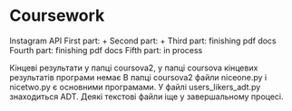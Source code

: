 # Coursework
Instagram API
First part: +
Second part: +
Third part: finishing pdf docs
Fourth part: finishing pdf docs
Fifth part: in process

Кінцеві результати у папці coursova2, у папці coursova кінцевих результатів програми немає
В папці coursova2 файли niceone.py і nicetwo.py є основними програмами. У файлі users_likers_adt.py знаходиться ADT.
Деякі текстові файли іще у завершальному процесі.
